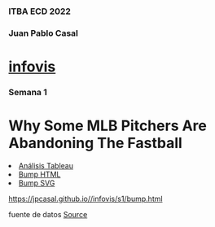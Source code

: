 <!DOCTYPE html>
<html>
<head>
  <meta charset="utf-8">
  <meta name="viewport" content="width=device-width">
  <meta property="og:title" content="Semana 1" />
  <title>ECD</title>
</head>
<body>
 <h3 id="curso">ITBA ECD 2022</h3>    
  <h3 id="alumno">Juan Pablo Casal</h3> 
  <h1><a href="https://jpcasal.github.io/infovis/">infovis</a></h1>
      
 <h3 id="week43">Semana 1</h3>
<h1> Why Some MLB Pitchers Are Abandoning The Fastball</h1>
  <li><a href="https://jpcasal.github.io/infovis/s1/tableau.html">Análisis Tableau</a></li>
  <li><a href="https://jpcasal.github.io//infovis/s1/bump.html">Bump HTML</a></li>
  <li><a href="https://jpcasal.github.io/infoviz/s1/bump.svg">Bump SVG</a></li>
  
  
  https://jpcasal.github.io//infovis/s1/bump.html
  
  <p>fuente de datos <a href="https://www.makeovermonday.co.uk/data/">Source</a></p>
   <h3 id="week43"></h3>
  </body>
</html>



